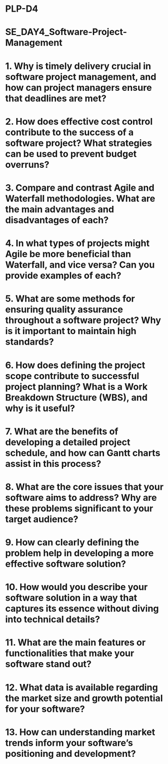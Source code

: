 # PLP-D4
# SE_DAY4_Software-Project-Management
# 1. Why is timely delivery crucial in software project management, and how can project managers ensure that deadlines are met?
# 2. How does effective cost control contribute to the success of a software project? What strategies can be used to prevent budget overruns?
# 3. Compare and contrast Agile and Waterfall methodologies. What are the main advantages and disadvantages of each?
# 4. In what types of projects might Agile be more beneficial than Waterfall, and vice versa? Can you provide examples of each?
# 5. What are some methods for ensuring quality assurance throughout a software project? Why is it important to maintain high standards?
# 6. How does defining the project scope contribute to successful project planning? What is a Work Breakdown Structure (WBS), and why is it useful?
# 7. What are the benefits of developing a detailed project schedule, and how can Gantt charts assist in this process?
# 8. What are the core issues that your software aims to address? Why are these problems significant to your target audience?
# 9. How can clearly defining the problem help in developing a more effective software solution?
# 10. How would you describe your software solution in a way that captures its essence without diving into technical details?
# 11. What are the main features or functionalities that make your software stand out?
# 12. What data is available regarding the market size and growth potential for your software?
# 13. How can understanding market trends inform your software’s positioning and development?
